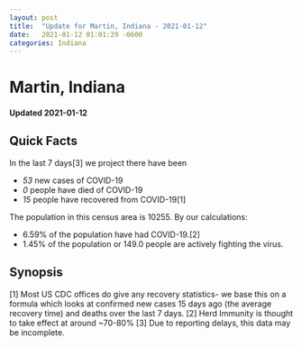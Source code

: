 ```yaml
---
layout: post
title:  "Update for Martin, Indiana - 2021-01-12"
date:   2021-01-12 01:01:29 -0600
categories: Indiana
---
```


# Martin, Indiana
#### Updated 2021-01-12

## Quick Facts

In the last 7 days[3] we project there have been
- *53* new cases of COVID-19
- *0* people have died of COVID-19
- *15* people have recovered from COVID-19[1]

The population in this census area is 10255. By our calculations:
- 6.59% of the population have had COVID-19.[2]
- 1.45% of the population or 149.0 people are actively fighting the virus.

## Synopsis




[1] Most US CDC offices do give any recovery statistics- we base this on a formula which looks at confirmed new cases
15 days ago (the average recovery time) and deaths over the last 7 days.
[2] Herd Immunity is thought to take effect at around ~70-80%
[3] Due to reporting delays, this data may be incomplete. 
    